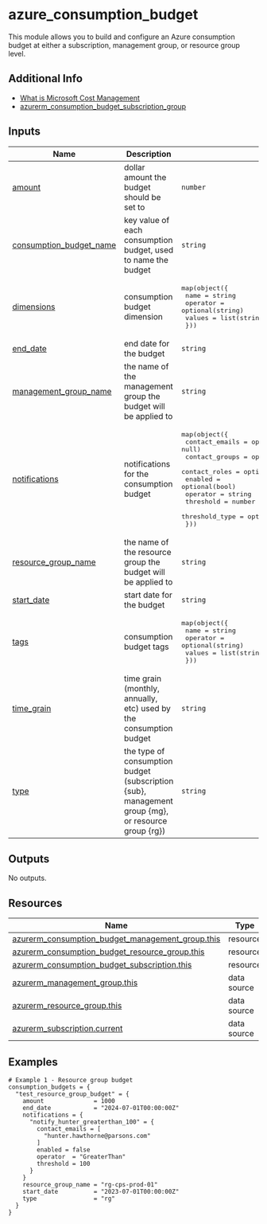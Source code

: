 <!-- BEGIN_TF_DOCS -->
# azure_consumption_budget

This module allows you to build and configure an Azure consumption budget at either a
subscription, management group, or resource group level.

## Additional Info

* [What is Microsoft Cost Management](https://learn.microsoft.com/en-us/azure/cost-management-billing/costs/overview-cost-management)
* [azurerm_consumption_budget_subscription_group](https://registry.terraform.io/providers/hashicorp/azurerm/latest/docs/resources/consumption_budget_subscription_group)

## Inputs

| Name | Description | Type | Default | Required |
|------|-------------|------|---------|:--------:|
| <a name="input_amount"></a> [amount](#input\_amount) | dollar amount the budget should be set to | `number` | n/a | yes |
| <a name="input_consumption_budget_name"></a> [consumption\_budget\_name](#input\_consumption\_budget\_name) | key value of each consumption budget, used to name the budget | `string` | n/a | yes |
| <a name="input_dimensions"></a> [dimensions](#input\_dimensions) | consumption budget dimension | <pre>map(object({<br>    name     = string<br>    operator = optional(string)<br>    values   = list(string)<br>  }))</pre> | `{}` | no |
| <a name="input_end_date"></a> [end\_date](#input\_end\_date) | end date for the budget | `string` | `null` | no |
| <a name="input_management_group_name"></a> [management\_group\_name](#input\_management\_group\_name) | the name of the management group the budget will be applied to | `string` | `null` | no |
| <a name="input_notifications"></a> [notifications](#input\_notifications) | notifications for the consumption budget | <pre>map(object({<br>    contact_emails = optional(list(string), null)<br>    contact_groups = optional(list(string), null)<br>    contact_roles  = optional(list(string), null)<br>    enabled        = optional(bool)<br>    operator       = string<br>    threshold      = number<br>    threshold_type = optional(string, null)<br>  }))</pre> | n/a | yes |
| <a name="input_resource_group_name"></a> [resource\_group\_name](#input\_resource\_group\_name) | the name of the resource group the budget will be applied to | `string` | `null` | no |
| <a name="input_start_date"></a> [start\_date](#input\_start\_date) | start date for the budget | `string` | n/a | yes |
| <a name="input_tags"></a> [tags](#input\_tags) | consumption budget tags | <pre>map(object({<br>    name     = string<br>    operator = optional(string)<br>    values   = list(string)<br>  }))</pre> | `{}` | no |
| <a name="input_time_grain"></a> [time\_grain](#input\_time\_grain) | time grain (monthly, annually, etc) used by the consumption budget | `string` | n/a | yes |
| <a name="input_type"></a> [type](#input\_type) | the type of consumption budget (subscription {sub}, management group {mg}, or resource group {rg}) | `string` | n/a | yes |

## Outputs

No outputs.

## Resources

| Name | Type |
|------|------|
| [azurerm_consumption_budget_management_group.this](https://registry.terraform.io/providers/hashicorp/azurerm/latest/docs/resources/consumption_budget_management_group) | resource |
| [azurerm_consumption_budget_resource_group.this](https://registry.terraform.io/providers/hashicorp/azurerm/latest/docs/resources/consumption_budget_resource_group) | resource |
| [azurerm_consumption_budget_subscription.this](https://registry.terraform.io/providers/hashicorp/azurerm/latest/docs/resources/consumption_budget_subscription) | resource |
| [azurerm_management_group.this](https://registry.terraform.io/providers/hashicorp/azurerm/latest/docs/data-sources/management_group) | data source |
| [azurerm_resource_group.this](https://registry.terraform.io/providers/hashicorp/azurerm/latest/docs/data-sources/resource_group) | data source |
| [azurerm_subscription.current](https://registry.terraform.io/providers/hashicorp/azurerm/latest/docs/data-sources/subscription) | data source |

## Examples

```hcl
# Example 1 - Resource group budget
consumption_budgets = {
  "test_resource_group_budget" = {
    amount              = 1000
    end_date            = "2024-07-01T00:00:00Z"
    notifications = {
      "notify_hunter_greaterthan_100" = {
        contact_emails = [
          "hunter.hawthorne@parsons.com"
        ]
        enabled = false
        operator  = "GreaterThan"
        threshold = 100
      }
    }
    resource_group_name = "rg-cps-prod-01"
    start_date          = "2023-07-01T00:00:00Z"
    type                = "rg"
  }
}
```
<!-- END_TF_DOCS -->